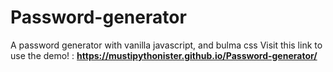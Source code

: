 # Password-generator
A password generator with vanilla javascript, and bulma css
Visit this link to use the demo! : <strong>https://mustipythonister.github.io/Password-generator/</stron>
